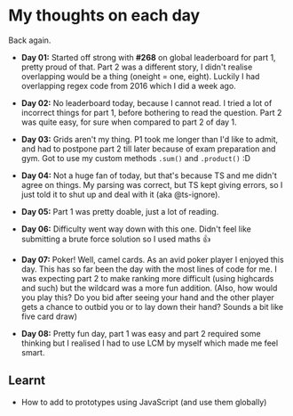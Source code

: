 # My thoughts on each day

Back again.

- **Day 01:** Started off strong with **#268** on global leaderboard for part 1, pretty proud of that. Part 2 was a different story, I didn't realise overlapping would be a thing (oneight = one, eight). Luckily I had overlapping regex code from 2016 which I did a week ago. 

- **Day 02:** No leaderboard today, because I cannot read. I tried a lot of incorrect things for part 1, before bothering to read the question. Part 2 was quite easy, for sure when compared to part 2 of day 1.

- **Day 03:** Grids aren't my thing. P1 took me longer than I'd like to admit, and had to postpone part 2 till later because of exam preparation and gym. Got to use my custom methods `.sum()` and `.product()` :D

- **Day 04:** Not a huge fan of today, but that's because TS and me didn't agree on things. My parsing was correct, but TS kept giving errors, so I just told it to shut up and deal with it (aka @ts-ignore).

- **Day 05:** Part 1 was pretty doable, just a lot of reading. 

- **Day 06:** Difficulty went way down with this one. Didn't feel like submitting a brute force solution so I used maths 👍

- **Day 07:** Poker! Well, camel cards. As an avid poker player I enjoyed this day. This has so far been the day with the most lines of code for me. I was expecting part 2 to make ranking more difficult (using highcards and such) but the wildcard was a more fun addition. (Also, how would you play this? Do you bid after seeing your hand and the other player gets a chance to outbid you or to lay down their hand? Sounds a bit like five card draw)

- **Day 08:** Pretty fun day, part 1 was easy and part 2 required some thinking but I realised I had to use LCM by myself which made me feel smart.

## Learnt

 - How to add to prototypes using JavaScript (and use them globally)


